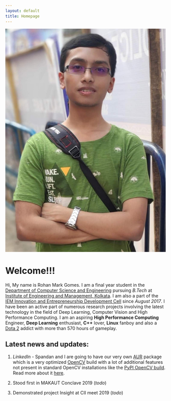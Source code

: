 ```yaml
---
layout: default
title: Homepage
---
```


![My Picture](/assets/pictures/image2.jpg)


# Welcome!!!

Hi, My name is Rohan Mark Gomes. I am a final year student in the [Department of Computer Science and Engineering](https://iemcse.wordpress.com/) pursuing *B.Tech* at [Institute of Engineering and Management, Kolkata](http://iem.edu.in/). I am also a part of the [IEM Innovation and Entrepreneurship Development Cell](http://iedc.iemecell.com/) since *August 2017*. I have been an active part of numerous research projects involving the latest technology in the field of Deep Learning, Computer Vision and High Performance Computing. I am an aspiring **High Performance Computing** Engineer, **Deep Learning** enthusiast, **C++** lover, **Linux** fanboy and also a [Dota 2](http://www.dota2.com/international/battlepass/) addict with more than 570 hours of gameplay.

## Latest news and updates:

1. *LinkedIn* - Spandan and I are going to have our very own [AUR](https://aur.archlinux.org/) package  which is a very optimized [OpenCV](https://opencv.org/) build with a lot of additional features not present in standard OpenCV installations like the [PyPI OpenCV build](https://pypi.org/project/opencv-python/). Read more about it [here](https://www.linkedin.com/feed/update/urn:li:activity:6526116155696996352/).

1. Stood first in MAKAUT Conclave 2019 (*todo*)

1. Demonstrated project Insight at CII meet 2019 (*todo*)